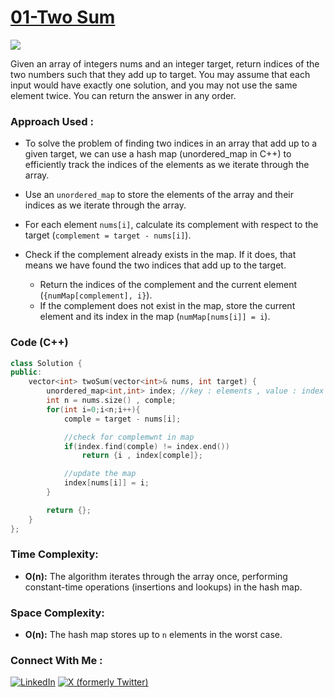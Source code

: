 # [01-Two Sum](https://leetcode.com/problems/two-sum/)

![](https://badgen.net/badge/Level/Easy/green)

Given an array of integers nums and an integer target, return indices of the two numbers such that they add up to target.
You may assume that each input would have exactly one solution, and you may not use the same element twice.
You can return the answer in any order.

### Approach Used :

-   To solve the problem of finding two indices in an array that add up to a given target, we can use a hash map (unordered_map in C++) to efficiently track the indices of the elements as we iterate through the array.

- Use an `unordered_map` to store the elements of the array and their indices as we iterate through the array.

- For each element `nums[i]`, calculate its complement with respect to the target (`complement = target - nums[i]`).

- Check if the complement already exists in the map. If it does, that means we have found the two indices that add up to the target.
    - Return the indices of the complement and the current element (`{numMap[complement], i}`).
    - If the complement does not exist in the map, store the current element and its index in the map (`numMap[nums[i]] = i`).

### Code (C++)

```cpp
class Solution {
public:
    vector<int> twoSum(vector<int>& nums, int target) {
        unordered_map<int,int> index; //key : elements , value : index
        int n = nums.size() , comple;
        for(int i=0;i<n;i++){
            comple = target - nums[i];

            //check for complemwnt in map
            if(index.find(comple) != index.end())
                return {i , index[comple]};

            //update the map
            index[nums[i]] = i;
        }

        return {};
    }
};
```

### Time Complexity:
- **O(n):** The algorithm iterates through the array once, performing constant-time operations (insertions and lookups) in the hash map.

### Space Complexity:
- **O(n):** The hash map stores up to `n` elements in the worst case.

### Connect With Me : 

<a href="https://www.linkedin.com/in/shivam-ray-b4306524a/" target="_blank"><img src="https://img.shields.io/badge/LinkedIn-0077B5?style=for-the-badge&logo=linkedin&logoColor=white" alt="LinkedIn"></a>
<a href="https://x.com/rai_shivam11/" target="_blank"><img src="https://img.shields.io/badge/Twitter-1DA1F2?style=for-the-badge&logo=twitter&logoColor=white" alt="X (formerly Twitter)">
</a>